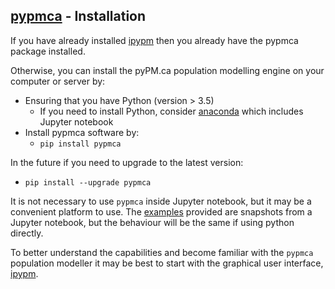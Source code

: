 ## [pypmca](index.md) - Installation

If you have already installed [ipypm](../ipypm/installation.md) then you already
have the pypmca package installed.

Otherwise, you can install the pyPM.ca population modelling engine on your computer or server by:
* Ensuring that you have Python (version > 3.5)
  * If you need to install Python, consider [anaconda](https://www.anaconda.com/products/individual) which includes Jupyter notebook
* Install pypmca software by:
  * `pip install pypmca`

In the future if you need to upgrade to the latest version:
* ``pip install --upgrade pypmca``

It is not necessary to use ``pypmca`` inside Jupyter notebook, but it may be a convenient platform to use.
The [examples](https://github.com/pypm/pypmca/tree/master/examples/jupyter)
provided are snapshots from a Jupyter notebook, but the behaviour will be the same if
using python directly.

To better understand the capabilities and become familiar with the ``pypmca`` population modeller it
may be best to start with the graphical user interface, [ipypm](../ipypm).